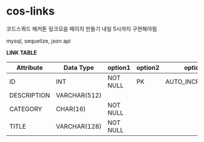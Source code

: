 # cos-links
코드스쿼드 해커톤 링크모음 페이지 만들기 내일 5시까지 구현해야됨



mysql, sequelize, json api



**LINK TABLE**

| Attribute   | Data Type    | option1  | option2 | option3          |
| ----------- | ------------ | -------- | ------- | ---------------- |
| ID          | INT          | NOT NULL | PK      | AUTO_INCREMENT() |
| DESCRIPTION | VARCHAR(512) |          |         |                  |
| CATEGORY    | CHAR(16)     | NOT NULL |         |                  |
| TITLE       | VARCHAR(128) | NOT NULL |         |                  |



